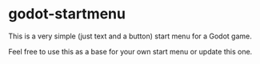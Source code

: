 # godot-startmenu
This is a very simple (just text and a button) start menu for a Godot game.

Feel free to use this as a base for your own start menu or update this one.
